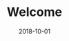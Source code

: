 ---
title: "Welcome"
description: "Gatsby Uni welcomes first-year students at their at their convocation."
image: "https://source.unsplash.com/07FY94IgSIk/800x600"
date: "2018-10-01"
---